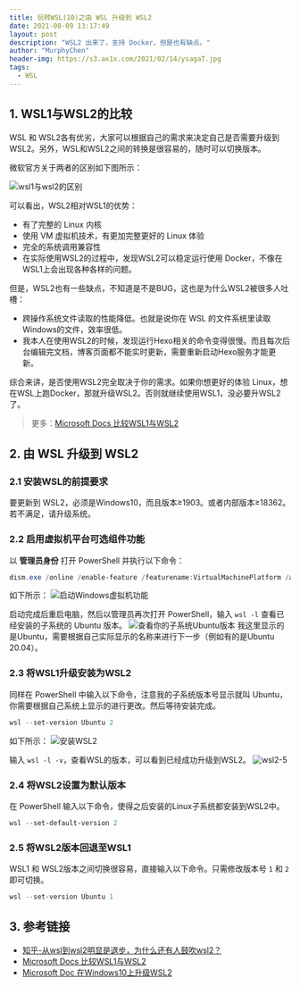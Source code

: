 ```yaml
---
title: 玩转WSL(10)之由 WSL 升级到 WSL2
date: 2021-08-09 13:17:49
layout: post
description: "WSL2 出来了，支持 Docker，但是也有缺点。"
author: "MurphyChen"
header-img: https://s3.ax1x.com/2021/02/14/ysagaT.jpg
tags:
  - WSL
---
```


##  1. WSL1与WSL2的比较

WSL 和 WSL2各有优劣，大家可以根据自己的需求来决定自己是否需要升级到WSL2。另外，WSL和WSL2之间的转换是很容易的，随时可以切换版本。

微软官方关于两者的区别如下图所示：

![wsl1与wsl2的区别](https://cdn.jsdelivr.net/gh/Hacker-C/Picture-Bed@main/blog/wsl2.7h3hu8h5a4w0.png)

可以看出，WSL2相对WSL1的优势：
- 有了完整的 Linux 内核
- 使用 VM 虚拟机技术，有更加完整更好的 Linux 体验
- 完全的系统调用兼容性
- 在实际使用WSL2的过程中，发现WSL2可以稳定运行使用 Docker，不像在WSL1上会出现各种各样的问题。

但是，WSL2也有一些缺点，不知道是不是BUG，这也是为什么WSL2被很多人吐槽：
- 跨操作系统文件读取的性能降低。也就是说你在 WSL 的文件系统里读取 Windows的文件，效率很低。
- 我本人在使用WSL2的时候，发现运行Hexo相关的命令变得很慢。而且每次后台编辑完文档，博客页面都不能实时更新，需要重新启动Hexo服务才能更新。

综合来讲，是否使用WSL2完全取决于你的需求。如果你想更好的体验 Linux，想在WSL上跑Docker，那就升级WSL2。否则就继续使用WSL1，没必要升WSL2了。

> 更多：[Microsoft Docs 比较WSL1与WSL2](https://docs.microsoft.com/zh-cn/windows/wsl/compare-versions)

##  2. 由 WSL 升级到 WSL2

###  2.1 安装WSL的前提要求

要更新到 WSL2，必须是Windows10，而且版本≥1903。或者内部版本≥18362。若不满足，请升级系统。

###  2.2 启用虚拟机平台可选组件功能

以 **管理员身份** 打开 PowerShell 并执行以下命令：
```PowerShell
dism.exe /online /enable-feature /featurename:VirtualMachinePlatform /all /norestart
```
如下所示：
![启动Windows虚拟机功能](https://cdn.jsdelivr.net/gh/Hacker-C/Picture-Bed@main/blog/wsl2-2.3vvuxckdm2e0.png)

启动完成后重启电脑，然后以管理员再次打开 PowerShell，输入 `wsl -l` 查看已经安装的子系统的 Ubuntu 版本。
![查看你的子系统Ubuntu版本](https://cdn.jsdelivr.net/gh/Hacker-C/Picture-Bed@main/blog/wsl2-3.5hja77srnxc0.png)
我这里显示的是Ubuntu，需要根据自己实际显示的名称来进行下一步（例如有的是Ubuntu 20.04）。

###  2.3 将WSL1升级安装为WSL2

同样在 PowerShell 中输入以下命令，注意我的子系统版本号显示就叫 Ubuntu，你需要根据自己系统上显示的进行更改。然后等待安装完成。
```PowerShell
wsl --set-version Ubuntu 2
```
如下所示：
![安装WSL2](https://cdn.jsdelivr.net/gh/Hacker-C/Picture-Bed@main/blog/wsl2-4.vi80vl29b3k.png)

输入 `wsl -l -v`，查看WSL的版本，可以看到已经成功升级到WSL2。
![wsl2-5](https://cdn.jsdelivr.net/gh/Hacker-C/Picture-Bed@main/blog/wsl2-5.59iahrxqrg40.png)

###  2.4 将WSL2设置为默认版本

在 PowerShell 输入以下命令，使得之后安装的Linux子系统都安装到WSL2中。
```PowerShell
wsl --set-default-version 2
```

###  2.5 将WSL2版本回退至WSL1

WSL1 和 WSL2版本之间切换很容易，直接输入以下命令。只需修改版本号 `1` 和 `2` 即可切换。
```PowerShell
wsl --set-version Ubuntu 1
```

##  3. 参考链接

- [知乎-从wsl到wsl2明显是退步，为什么还有人鼓吹wsl2？](https://www.zhihu.com/question/424191615)
- [Microsoft Docs 比较WSL1与WSL2](https://docs.microsoft.com/zh-cn/windows/wsl/compare-versions)
- [Microsoft Doc 在Windows10上升级WSL2](https://docs.microsoft.com/zh-cn/windows/wsl/install-win10)
